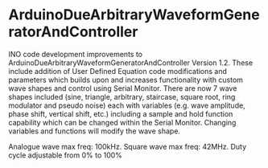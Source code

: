 # ArduinoDueArbitraryWaveformGeneratorAndController

INO code development improvements to ArduinoDueArbitraryWaveformGeneratorAndController Version 1.2. 
These include addition of User Defined Equation code modifications and parameters which builds upon and increases functionality 
with custom wave shapes and control using Serial Monitor. 
There are now 7 wave shapes included (sine, triangle, arbitrary, staircase, square root, ring modulator and pseudo noise) 
each with variables (e.g. wave amplitude, phase shift, vertical shift, etc.) including a sample and hold function capability 
which can be changed within the Serial Monitor. Changing variables and functions will modify the wave shape.

Analogue wave max freq: 100kHz. Square wave max freq: 42MHz. Duty cycle adjustable from 0% to 100%
